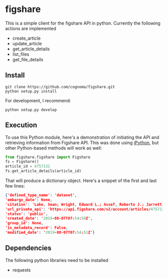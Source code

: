 # figshare

This is a simple client for the figshare API in python. Currently the
following actions are implemented

* create_article
* update_article
* get_article_details
* list_files
* get_file_details

## Install

```shell
git clone https://github.com/cognoma/figshare.git
python setup.py install
```

For development, I recommend:

```shell
python setup.py develop
```

## Execution

To use this Python module, here's a demonstration of initiating the API and
retrieving information from Figshare API. This was done using
[iPython](https://ipython.readthedocs.io/en/stable/), but
other Python-based methods will work as well:

```python
from figshare.figshare import Figshare
fs = Figshare()
article_id = 4757131
fs.get_article_details(article_id)
```

That will produce a dictionary object.  Here's a snippet of the first and last few lines:

```json
{'defined_type_name': 'dataset',
'embargo_date': None,
'citation': 'Lake, Sean; Wright, Edward L.; Assef, Roberto J.; Jarrett, Thomas H.; Petty, Sara; Stanford, Spencer A.; et al. (2019): Evolving Extragalactic Background and Luminosity Density. figshare. Dataset. https://doi.org/10.6084/m9.figshare.4757131.v1',
'url_private_api': 'https://api.figshare.com/v2/account/articles/4757131',
'status': 'public',
'created_date': '2019-08-07T07:54:50Z',
'group_id': None,
'is_metadata_record': False,
'modified_date': '2019-08-07T07:54:51Z'}
```

## Dependencies

The following python libraries need to be installed

* requests

